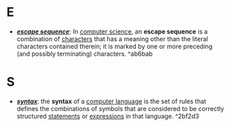 # E
- ***[escape sequence](https://en.wikipedia.org/wiki/Escape_sequence)***: In [computer science](https://en.wikipedia.org/wiki/Computer_science "Computer science"), an **escape sequence** is a combination of [characters](https://en.wikipedia.org/wiki/Character_(computing) "Character (computing)") that has a meaning other than the literal characters contained therein; it is marked by one or more preceding (and possibly terminating) characters. ^ab6bab

# S
- ***[syntax](https://en.wikipedia.org/wiki/Syntax_(programming_languages))***:  the **syntax** of a [computer language](https://en.wikipedia.org/wiki/Computer_language "Computer language") is the set of rules that defines the combinations of symbols that are considered to be correctly structured [statements](https://en.wikipedia.org/wiki/Statement_(computer_science) "Statement (computer science)") or [expressions](https://en.wikipedia.org/wiki/Expression_(computer_science) "Expression (computer science)") in that language. ^2bf2d3